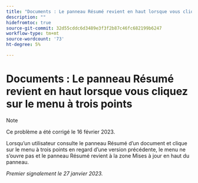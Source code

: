 ```yaml
---
title: "Documents : Le panneau Résumé revient en haut lorsque vous cliquez sur le menu à trois points."
description: ""
hidefromtoc: true
source-git-commit: 32d55cddc6d3489e3f3f2b87c46fc682199b6247
workflow-type: tm+mt
source-wordcount: '73'
ht-degree: 5%

---
```



# Documents : Le panneau Résumé revient en haut lorsque vous cliquez sur le menu à trois points

>[!NOTE]
>
>Ce problème a été corrigé le 16 février 2023.

Lorsqu’un utilisateur consulte le panneau Résumé d’un document et clique sur le menu à trois points en regard d’une version précédente, le menu ne s’ouvre pas et le panneau Résumé revient à la zone Mises à jour en haut du panneau.

_Premier signalement le 27 janvier 2023._


